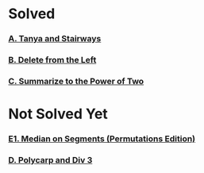 # Solved

### [A. Tanya and Stairways](http://codeforces.com/contest/1005/problem/A)

### [B. Delete from the Left](http://codeforces.com/contest/1005/problem/B)

### [C. Summarize to the Power of Two](http://codeforces.com/contest/1005/problem/C)

# Not Solved Yet
### [E1. Median on Segments (Permutations Edition)](http://codeforces.com/contest/1005/problem/E1)
### [D. Polycarp and Div 3](http://codeforces.com/contest/1005/problem/D) 